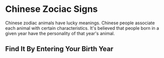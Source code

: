 # Chinese Zociac Signs 
Chinese zodiac animals have lucky meanings. Chinese people associate each animal with certain characteristics. It's believed that people born in a given year have the personality of that year's animal.

## Find It By Entering Your Birth Year